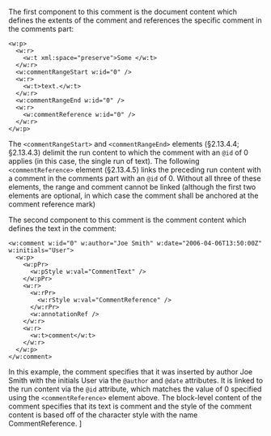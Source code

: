 The first component to this comment is the document content which defines the extents of the comment and references the specific comment in the comments part:

```
<w:p>
  <w:r>
    <w:t xml:space="preserve">Some </w:t>
  </w:r>
  <w:commentRangeStart w:id="0" />
  <w:r>
    <w:t>text.</w:t>
  </w:r>
  <w:commentRangeEnd w:id="0" />
  <w:r>
    <w:commentReference w:id="0" />
  </w:r>
</w:p>
```
The `<commentRangeStart>` and `<commentRangeEnd>` elements (§2.13.4.4; §2.13.4.3) delimit the run content to which the comment with an `@id` of 0 applies (in this case, the single run of text). The following `<commentReference>` element (§2.13.4.5) links the preceding run content with a comment in the comments part with an `@id` of 0. Without all three of these elements, the range and comment cannot be linked (although the first two elements are optional, in which case the comment shall be anchored at the comment reference mark)

The second component to this comment is the comment content which defines the text in the comment:
```
<w:comment w:id="0" w:author="Joe Smith" w:date="2006-04-06T13:50:00Z" w:initials="User">
  <w:p>
    <w:pPr>
      <w:pStyle w:val="CommentText" />
    </w:pPr>
    <w:r>
      <w:rPr>
        <w:rStyle w:val="CommentReference" />
      </w:rPr>
      <w:annotationRef />
    </w:r>
    <w:r>
      <w:t>comment</w:t>
    </w:r>
  </w:p>
</w:comment>
```

In this example, the comment specifies that it was inserted by author Joe Smith with the initials User via the `@author` and `@date` attributes. It is linked to the run content via the `@id` attribute, which matches the value of 0 specified using the `<commentReference>` element above. The block-level content of the comment specifies that its text is comment and the style of the comment content is based off of the character style with the name CommentReference. ]